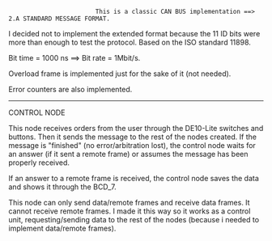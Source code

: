 
                          
                            This is a classic CAN BUS implementation ==> 2.A STANDARD MESSAGE FORMAT. 
                 
 I decided not to implement the extended format because the 11 ID bits were more than enough to test the protocol. Based on the ISO standard 11898.
 
 Bit time = 1000 ns  ==> Bit rate = 1Mbit/s.
                            
 Overload frame is implemented just for the sake of it (not needed).
 
 Error counters are also implemented.

 ---------------------------------------------------------------------------------------------------------------------------------------------------
 
CONTROL NODE
  
This node receives orders from the user through the DE10-Lite switches and buttons. Then it sends the message to the rest of the nodes created. If the message is "finished" (no error/arbitration lost), the control node waits for an answer (if it sent a remote frame) or assumes the message has been properly received.

If an answer to a remote frame is received, the control node saves the data and shows it through the BCD_7.

This node can only send data/remote frames and receive data frames. It cannot receive remote frames. I made it this way so it works as a control unit, requesting/sending data to the rest of the nodes (because i needed to implement data/remote frames).


